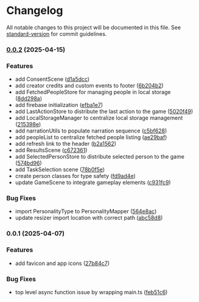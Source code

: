 # Changelog

All notable changes to this project will be documented in this file. See [standard-version](https://github.com/conventional-changelog/standard-version) for commit guidelines.

### [0.0.2](https://github.com/pabron7/necronet/compare/v0.0.1...v0.0.2) (2025-04-15)


### Features

* add ConsentScene ([d1a5dcc](https://github.com/pabron7/necronet/commit/d1a5dcc43020662959b61202b444406768ab6902))
* add creator credits and custom events to footer ([6b204b2](https://github.com/pabron7/necronet/commit/6b204b24dd5ae68a3713b185c9203a988343807a))
* add FetchedPeopleStore for managing people in local storage ([8dd298a](https://github.com/pabron7/necronet/commit/8dd298ac79de8fc3fb34e878fcaec4b8b6355a7a))
* add firebase initialization ([efba1e7](https://github.com/pabron7/necronet/commit/efba1e7c3bbff9c02dc38969c9f85b20ff2a0f5e))
* add LastActionStore to distribute the last action to the game ([5020f49](https://github.com/pabron7/necronet/commit/5020f49a02e447ff2fc50cb127a3ef5d2c6181a1))
* add LocalStorageManager to centralize local storage management ([215398e](https://github.com/pabron7/necronet/commit/215398e915e94d60505fe64973c10d8669dd35ac))
* add narrationUtils to populate narration sequence ([c5bf628](https://github.com/pabron7/necronet/commit/c5bf628d8b83c4caa2d6209cff5fdfaf14118b3d))
* add peopleList to centralize fetched people listing ([ae29baf](https://github.com/pabron7/necronet/commit/ae29bafc9e802780c645af928c6b209d815cf84f))
* add refresh link to the header ([b2a1562](https://github.com/pabron7/necronet/commit/b2a15622982ac84743cc56f15944beeab7a8c2fc))
* add ResultsScene ([c672361](https://github.com/pabron7/necronet/commit/c672361b3554c16f10ef337d8674ebe05ba1e6d7))
* add SelectedPersonStore to distribute selected person to the game ([574bd96](https://github.com/pabron7/necronet/commit/574bd96ab27e2c6d70ba3655fbc2b570a4b7896c))
* add TaskSelection scene ([78b0f5e](https://github.com/pabron7/necronet/commit/78b0f5e749493f8cb709657cf06372e290913c61))
* create person classes for type safety ([fd9ad4e](https://github.com/pabron7/necronet/commit/fd9ad4e9bdce0b6f8e3bcd155c7ef00299eaff6f))
* update GameScene to integrate gameplay elements ([c931fc9](https://github.com/pabron7/necronet/commit/c931fc9488f1d2cb74d8e09ca6b11f3bf854a1bb))


### Bug Fixes

* import PersonalityType to PersonalityMapper ([564e8ac](https://github.com/pabron7/necronet/commit/564e8ac49ba6092c1a453e8c39a57bf621391051))
* update resizer import location with correct path ([abc58d8](https://github.com/pabron7/necronet/commit/abc58d8c108d47ea0dc5c1315e03978e163befe6))

### 0.0.1 (2025-04-07)


### Features

* add favicon and app icons ([27b84c7](https://github.com/pabron7/necronet/commit/27b84c70557a6d041169d29515ea9cddc590eaed))


### Bug Fixes

* top level async function issue by wrapping main.ts ([feb51c6](https://github.com/pabron7/necronet/commit/feb51c66017768873af2982837a3d5c09a70ee9f))
